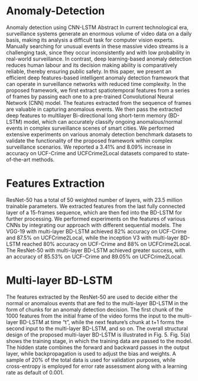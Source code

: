 # Anomaly-Detection
Anomaly detection using CNN-LSTM
Abstract 
In current technological era, surveillance systems generate an enormous volume of video data on a daily basis, making its analysis a difficult task for computer vision experts.
Manually searching for unusual events in these massive video streams is a challenging task, since they occur inconsistently and with low probability in real-world surveillance.
In contrast, deep learning-based anomaly detection reduces human labour and its decision making ability is comparatively reliable, thereby ensuring public safety. 
In this paper, we present an efficient deep features-based intelligent anomaly detection framework that can operate in surveillance networks with reduced time complexity. 
In the proposed framework, we first extract spatiotemporal features from a series of frames by passing each one to a pre-trained Convolutional Neural Network (CNN) model. 
The features extracted from the sequence of frames are valuable in capturing anomalous events. We then pass the extracted deep features to multilayer Bi-directional long short-term memory (BD-LSTM) model, which can accurately classify ongoing anomalous/normal events in complex surveillance scenes of smart cities. We performed extensive experiments on various anomaly detection benchmark datasets to validate the functionality of the proposed framework within complex surveillance scenarios. We reported a 3.41% and 8.09% increase in accuracy on UCF-Crime and UCFCrime2Local datasets compared to state-of-the-art methods.

# Features Extraction 

ResNet-50 has a total of 50 weighted number of layers, with 23.5 million trainable parameters. We extracted features from the last fully connected layer of a 15-frames sequence, which are then fed into the BD-LSTM for further processing. 
We performed experiments on the features of various CNNs by integrating our approach with different sequential models. The VGG-19 with multi-layer BD-LSTM achieved 82% accuracy on UCF-Crime and 87.5% on UCFCrime2Local, while the inception V3 with multi-layer BD-LSTM reached 80% accuracy on UCF-Crime and 88% on UCFCrime2Local. The ResNet-50 with multi-layer BD-LSTM achieved greater success, with an accuracy of 85.53% on UCF-Crime and 89.05% on UCFCrime2Local.


# Multi-layer BD-LSTM

The features extracted by the ResNet-50 are used to decide either the normal or anomalous events that are fed to the multi-layer BD-LSTM in the form of chunks for an anomaly detection decision. The first chunk of the 1000 features from the initial frame of the video forms the input to the multi-layer BD-LSTM at time “t”, while the next feature’s chunk at t+1 forms the second input to the multi-layer BD-LSTM, and so on. The overall structural design of the proposed multi-layer BD-LSTM is illustrated in Fig. 5. Fig. 5(a) shows the training stage, in which the training data are passed to the model. The hidden state combines the forward and backward passes in the output layer, while backpropagation is used to adjust the bias and weights. A sample of 20% of the total data is used for validation purposes, while cross-entropy is employed for error rate assessment along with a learning rate as default of 0.001.
